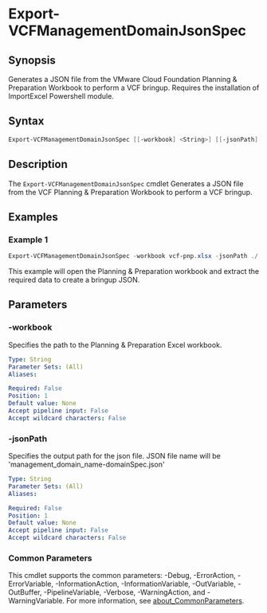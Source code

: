 # Export-VCFManagementDomainJsonSpec

## Synopsis

Generates a JSON file from the VMware Cloud Foundation Planning & Preparation Workbook to perform a VCF bringup. Requires the installation of ImportExcel Powershell module.

## Syntax

```powershell
Export-VCFManagementDomainJsonSpec [[-workbook] <String>] [[-jsonPath] <String>] [<CommonParameters>]
```

## Description

The `Export-VCFManagementDomainJsonSpec` cmdlet Generates a JSON file from the VCF Planning & Preparation Workbook to perform a VCF bringup.

## Examples

### Example 1

```powershell
Export-VCFManagementDomainJsonSpec -workbook vcf-pnp.xlsx -jsonPath ./
```

This example will open the Planning & Preparation workbook and extract the required data to create a bringup JSON.

## Parameters

### -workbook

Specifies the path to the Planning & Preparation Excel workbook.

```yaml
Type: String
Parameter Sets: (All)
Aliases:

Required: False
Position: 1
Default value: None
Accept pipeline input: False
Accept wildcard characters: False
```

### -jsonPath

Specifies the output path for the json file. JSON file name will be 'management_domain_name-domainSpec.json'

```yaml
Type: String
Parameter Sets: (All)
Aliases:

Required: False
Position: 1
Default value: None
Accept pipeline input: False
Accept wildcard characters: False
```

### Common Parameters

This cmdlet supports the common parameters: -Debug, -ErrorAction, -ErrorVariable, -InformationAction, -InformationVariable, -OutVariable, -OutBuffer, -PipelineVariable, -Verbose, -WarningAction, and -WarningVariable. For more information, see [about_CommonParameters](http://go.microsoft.com/fwlink/?LinkID=113216).
